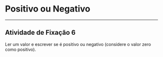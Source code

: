# Positivo ou Negativo  

---

## Atividade de Fixação 6  

Ler um valor e escrever se é positivo ou negativo (considere o valor zero como positivo).  
